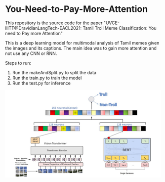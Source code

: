 # You-Need-to-Pay-More-Attention
This repository is the source code for the paper "UVCE-IIITT@DravidianLangTech-EACL2021: Tamil Troll Meme Classification: You need to Pay more Attention"

This is a deep learning model for multimodal analysis of Tamil memes given the images and its captions. The main idea was to gain more attention and not use any CNN or RNN.

Steps to run:

1) Run the makeAndSplit.py to split the data
2) Run the train.py to train the model
3) Run the test.py for inference

<img width = "2406" src = "https://github.com/SiddhanthHegde/You-Need-to-Pay-More-Attention/blob/main/Meme%20img%20.jpg">
